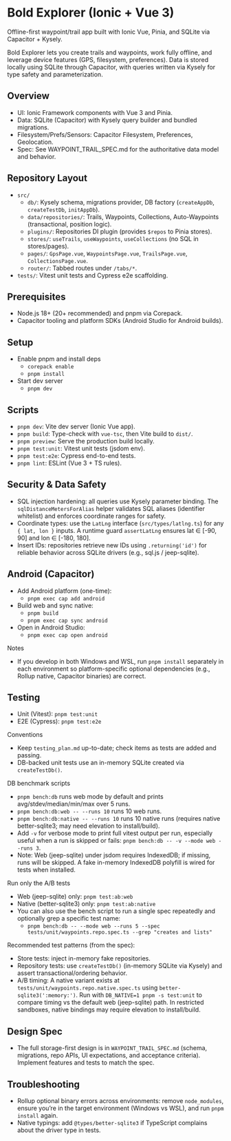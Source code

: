   # Bold Explorer (Ionic + Vue 3)

Offline-first waypoint/trail app built with Ionic Vue, Pinia, and SQLite via Capacitor + Kysely.

Bold Explorer lets you create trails and waypoints, work fully offline, and leverage device features (GPS, filesystem, preferences). Data is stored locally using SQLite through Capacitor, with queries written via Kysely for type safety and parameterization.

## Overview
- UI: Ionic Framework components with Vue 3 and Pinia.
- Data: SQLite (Capacitor) with Kysely query builder and bundled migrations.
- Filesystem/Prefs/Sensors: Capacitor Filesystem, Preferences, Geolocation.
- Spec: See WAYPOINT_TRAIL_SPEC.md for the authoritative data model and behavior.

## Repository Layout
- `src/`
  - `db/`: Kysely schema, migrations provider, DB factory (`createAppDb`, `createTestDb`, `initAppDb`).
  - `data/repositories/`: Trails, Waypoints, Collections, Auto-Waypoints (transactional, position logic).
  - `plugins/`: Repositories DI plugin (provides `$repos` to Pinia stores).
  - `stores/`: `useTrails`, `useWaypoints`, `useCollections` (no SQL in stores/pages).
  - `pages/`: `GpsPage.vue`, `WaypointsPage.vue`, `TrailsPage.vue`, `CollectionsPage.vue`.
  - `router/`: Tabbed routes under `/tabs/*`.
- `tests/`: Vitest unit tests and Cypress e2e scaffolding.

## Prerequisites
- Node.js 18+ (20+ recommended) and pnpm via Corepack.
- Capacitor tooling and platform SDKs (Android Studio for Android builds).

## Setup
- Enable pnpm and install deps
  - `corepack enable`
  - `pnpm install`
- Start dev server
  - `pnpm dev`

## Scripts
- `pnpm dev`: Vite dev server (Ionic Vue app).
- `pnpm build`: Type-check with `vue-tsc`, then Vite build to `dist/`.
- `pnpm preview`: Serve the production build locally.
- `pnpm test:unit`: Vitest unit tests (jsdom env).
- `pnpm test:e2e`: Cypress end-to-end tests.
- `pnpm lint`: ESLint (Vue 3 + TS rules).

## Security & Data Safety
- SQL injection hardening: all queries use Kysely parameter binding. The `sqlDistanceMetersForAlias` helper validates SQL aliases (identifier whitelist) and enforces coordinate ranges for safety.
- Coordinate types: use the `LatLng` interface (`src/types/latlng.ts`) for any `{ lat, lon }` inputs. A runtime guard `assertLatLng` ensures lat ∈ [-90, 90] and lon ∈ [-180, 180].
- Insert IDs: repositories retrieve new IDs using `.returning('id')` for reliable behavior across SQLite drivers (e.g., sql.js / jeep-sqlite).

## Android (Capacitor)
- Add Android platform (one-time):
  - `pnpm exec cap add android`
- Build web and sync native:
  - `pnpm build`
  - `pnpm exec cap sync android`
- Open in Android Studio:
  - `pnpm exec cap open android`

Notes
- If you develop in both Windows and WSL, run `pnpm install` separately in each environment so platform-specific optional dependencies (e.g., Rollup native, Capacitor binaries) are correct.

## Testing
- Unit (Vitest): `pnpm test:unit`
- E2E (Cypress): `pnpm test:e2e`

Conventions
- Keep `testing_plan.md` up-to-date; check items as tests are added and passing.
- DB-backed unit tests use an in-memory SQLite created via `createTestDb()`.

DB benchmark scripts
- `pnpm bench:db` runs web mode by default and prints avg/stdev/median/min/max over 5 runs.
- `pnpm bench:db:web -- --runs 10` runs 10 web runs.
- `pnpm bench:db:native -- --runs 10` runs 10 native runs (requires native better-sqlite3; may need elevation to install/build).
- Add `-v` for verbose mode to print full vitest output per run, especially useful when a run is skipped or fails: `pnpm bench:db -- -v --mode web --runs 3`.
- Note: Web (jeep-sqlite) under jsdom requires IndexedDB; if missing, runs will be skipped. A fake in-memory IndexedDB polyfill is wired for tests when installed.

Run only the A/B tests
- Web (jeep-sqlite) only: `pnpm test:ab:web`
- Native (better-sqlite3) only: `pnpm test:ab:native`
- You can also use the bench script to run a single spec repeatedly and optionally grep a specific test name:
  - `pnpm bench:db -- --mode web --runs 5 --spec tests/unit/waypoints.repo.spec.ts --grep "creates and lists"`

Recommended test patterns (from the spec):
- Store tests: inject in-memory fake repositories.
- Repository tests: use `createTestDb()` (in-memory SQLite via Kysely) and assert transactional/ordering behavior.
- A/B timing: A native variant exists at `tests/unit/waypoints.repo.native.spec.ts` using `better-sqlite3(':memory:')`. Run with `DB_NATIVE=1 pnpm -s test:unit` to compare timing vs the default web (jeep-sqlite) path. In restricted sandboxes, native bindings may require elevation to install/build.

## Design Spec
- The full storage-first design is in `WAYPOINT_TRAIL_SPEC.md` (schema, migrations, repo APIs, UI expectations, and acceptance criteria). Implement features and tests to match the spec.

## Troubleshooting
- Rollup optional binary errors across environments: remove `node_modules`, ensure you’re in the target environment (Windows vs WSL), and run `pnpm install` again.
- Native typings: add `@types/better-sqlite3` if TypeScript complains about the driver type in tests.
